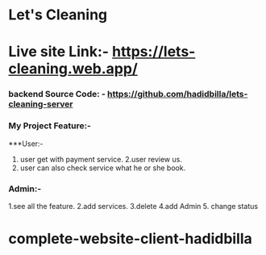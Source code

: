 # Let's Cleaning

# Live site Link:- https://lets-cleaning.web.app/

### backend Source Code: - https://github.com/hadidbilla/lets-cleaning-server

### My Project Feature:-

\*\*\*User:-

1. user get with payment service.
   2.user review us.
2. user can also check service what he or she book.

### Admin:-

1.see all the feature.
2.add services.
3.delete
4.add Admin 5. change status

# complete-website-client-hadidbilla
